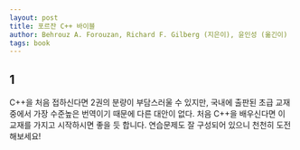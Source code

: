 ```yaml
---
layout: post
title: 포르잔 C++ 바이블
author: Behrouz A. Forouzan, Richard F. Gilberg (지은이), 윤인성 (옮긴이)
tags: book
---
```


## 1

C++을 처음 접하신다면 2권의 분량이 부담스러울 수 있지만, 국내에 출판된 초급 교재 중에서 가장 수준높은 번역이기 때문에 다른 대안이 없다. 처음 C++을 배우신다면 이 교재를 가지고 시작하시면 좋을 듯 합니다. 연습문제도 잘 구성되어 있으니 천천히 도전해보세요!
